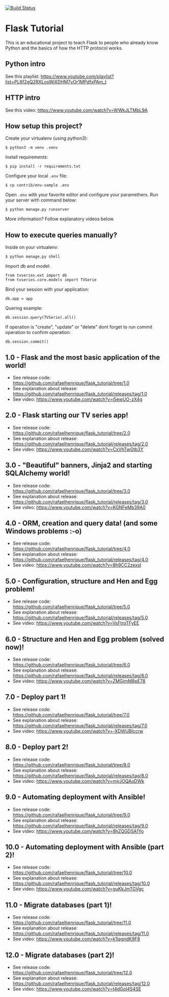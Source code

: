 [![Build Status](https://travis-ci.org/python-sorocaba/flask_tutorial.svg?branch=master)](https://travis-ci.org/python-sorocaba/flask_tutorial)

# Flask Tutorial

This is an educational project to teach Flask to people who already know Python and the basics of how the HTTP protocol works.

## Python intro

See this playlist: https://www.youtube.com/playlist?list=PL6f2gQ2RXLosWiXDHM7vOr1MPdfxPAm_t

## HTTP intro

See this video: https://www.youtube.com/watch?v=WWkJLTMbL9A

## How setup this project?

Create your virtualenv (using python3):

```
$ python3 -m venv .venv
```

Install requirements:

```
$ pip install -r requirements.txt
```

Configure your local `.env` file:

```
$ cp contrib/env-sample .env
```

Open `.env` with your favorite editor and configure your paramethers. Run your server with command below:

```
$ python manage.py runserver
```

More information? Follow explanatory videos below.

## How to execute queries manually?

Inside on your virtualenv:
```
$ python manage.py shell
```

Import db and model:
```
from tvseries.ext import db
from tvseries.core.models import TVSerie
```

Bind your session with your application:
```
db.app = app
```

Quering example:
```
db.session.query(TVSerie).all()
```

If operation is "create", "update" or "delete" dont forget to run commit operation to confirm operation:
```
db.session.commit()
```

## 1.0 - Flask and the most basic application of the world!

- See release code: https://github.com/rafaelhenrique/flask_tutorial/tree/1.0
- See explanation about release: https://github.com/rafaelhenrique/flask_tutorial/releases/tag/1.0
- See video: https://www.youtube.com/watch?v=i5ewUO-zX4g

## 2.0 - Flask starting our TV series app!

- See release code: https://github.com/rafaelhenrique/flask_tutorial/tree/2.0
- See explanation about release: https://github.com/rafaelhenrique/flask_tutorial/releases/tag/2.0
- See video: https://www.youtube.com/watch?v=CxVhTwGtb3Y

## 3.0 - "Beautiful" banners, Jinja2 and starting SQLAlchemy world!

- See release code: https://github.com/rafaelhenrique/flask_tutorial/tree/3.0
- See explanation about release: https://github.com/rafaelhenrique/flask_tutorial/releases/tag/3.0
- See video: https://www.youtube.com/watch?v=KGNFeMb39A0

## 4.0 - ORM, creation and query data! (and some Windows problems :-o)

- See release code: https://github.com/rafaelhenrique/flask_tutorial/tree/4.0
- See explanation about release: https://github.com/rafaelhenrique/flask_tutorial/releases/tag/4.0
- See video: https://www.youtube.com/watch?v=8h9CC2zexsI

## 5.0 - Configuration, structure and Hen and Egg problem!

- See release code: https://github.com/rafaelhenrique/flask_tutorial/tree/5.0
- See explanation about release: https://github.com/rafaelhenrique/flask_tutorial/releases/tag/5.0
- See video: https://www.youtube.com/watch?v=VsFtrqTFyEE

## 6.0 - Structure and Hen and Egg problem (solved now)!

- See release code: https://github.com/rafaelhenrique/flask_tutorial/tree/6.0
- See explanation about release: https://github.com/rafaelhenrique/flask_tutorial/releases/tag/6.0
- See video: https://www.youtube.com/watch?v=ZMGimM8pE78

## 7.0 - Deploy part 1!

- See release code: https://github.com/rafaelhenrique/flask_tutorial/tree/7.0
- See explanation about release: https://github.com/rafaelhenrique/flask_tutorial/releases/tag/7.0
- See video: https://www.youtube.com/watch?v=-XDWUBIccrw

## 8.0 - Deploy part 2!

- See release code: https://github.com/rafaelhenrique/flask_tutorial/tree/8.0
- See explanation about release: https://github.com/rafaelhenrique/flask_tutorial/releases/tag/8.0
- See video: https://www.youtube.com/watch?v=mjrJOQAoDWk

## 9.0 - Automating deployment with Ansible!

- See release code: https://github.com/rafaelhenrique/flask_tutorial/tree/9.0
- See explanation about release: https://github.com/rafaelhenrique/flask_tutorial/releases/tag/9.0
- See video: https://www.youtube.com/watch?v=8hZQGDSA1Yo

## 10.0 - Automating deployment with Ansible (part 2)!

- See release code: https://github.com/rafaelhenrique/flask_tutorial/tree/10.0
- See explanation about release: https://github.com/rafaelhenrique/flask_tutorial/releases/tag/10.0
- See video: https://www.youtube.com/watch?v=guKkJmTGVgc

## 11.0 - Migrate databases (part 1)!

- See release code: https://github.com/rafaelhenrique/flask_tutorial/tree/11.0
- See explanation about release: https://github.com/rafaelhenrique/flask_tutorial/releases/tag/11.0
- See video: https://www.youtube.com/watch?v=k1IagndK9F8

## 12.0 - Migrate databases (part 2)!

- See release code: https://github.com/rafaelhenrique/flask_tutorial/tree/12.0
- See explanation about release: https://github.com/rafaelhenrique/flask_tutorial/releases/tag/12.0
- See video: https://www.youtube.com/watch?v=t4dGoI4S4SE

